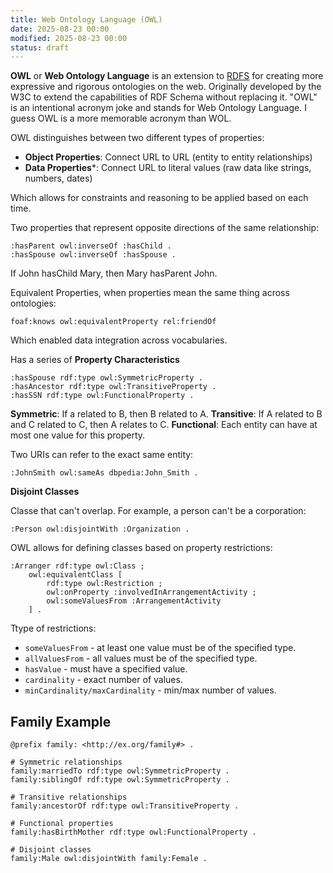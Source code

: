 ```yaml
---
title: Web Ontology Language (OWL)
date: 2025-08-23 00:00
modified: 2025-08-23 00:00
status: draft
---
```


**OWL** or **Web Ontology Language** is an extension to [RDFS](rdfs.md) for creating more expressive and rigorous ontologies on the web. Originally developed by the W3C to extend the capabilities of RDF Schema without replacing it. "OWL" is an intentional acronym joke and stands for Web Ontology Language. I guess OWL is a more memorable acronym than WOL.

OWL distinguishes between two different types of properties:
* **Object Properties**: Connect URL to URL (entity to entity relationships)
* **Data Properties***: Connect URL to literal values (raw data like strings, numbers, dates)

Which allows for constraints and reasoning to be applied based on each time.

Two properties that represent opposite directions of the same relationship:

```turtle
:hasParent owl:inverseOf :hasChild .
:hasSpouse owl:inverseOf :hasSpouse .
```

If John hasChild Mary, then Mary hasParent John.

Equivalent Properties, when properties mean the same thing across ontologies:

```turtle
foaf:knows owl:equivalentProperty rel:friendOf
```

Which enabled data integration across vocabularies.

Has a series of **Property Characteristics**

```turtle
:hasSpouse rdf:type owl:SymmetricProperty .
:hasAncestor rdf:type owl:TransitiveProperty .
:hasSSN rdf:type owl:FunctionalProperty .
```

**Symmetric**: If a related to B, then B related to A.
**Transitive**: If A related to B and C related to C, then A relates to C.
**Functional**: Each entity can have at most one value for this property.

Two URIs can refer to the exact same entity:

```turtle
:JohnSmith owl:sameAs dbpedia:John_Smith .
```

**Disjoint Classes**

Classe that can't overlap. For example, a person can't be a corporation:

```turtle
:Person owl:disjointWith :Organization .
```

OWL allows for defining classes based on property restrictions:

```turtle
:Arranger rdf:type owl:Class ;
    owl:equivalentClass [
        rdf:type owl:Restriction ;
        owl:onProperty :involvedInArrangementActivity ;
        owl:someValuesFrom :ArrangementActivity
    ] .
```

Ttype of restrictions:

* `someValuesFrom` - at least one value must be of the specified type.
* `allValuesFrom` - all values must be of the specified type.
* `hasValue` - must have a specified value.
* `cardinality` - exact number of values.
* `minCardinality/maxCardinality` - min/max number of values.

## Family Example

```turtle
@prefix family: <http://ex.org/family#> .

# Symmetric relationships
family:marriedTo rdf:type owl:SymmetricProperty .
family:siblingOf rdf:type owl:SymmetricProperty .

# Transitive relationships  
family:ancestorOf rdf:type owl:TransitiveProperty .

# Functional properties
family:hasBirthMother rdf:type owl:FunctionalProperty .

# Disjoint classes
family:Male owl:disjointWith family:Female .
```
